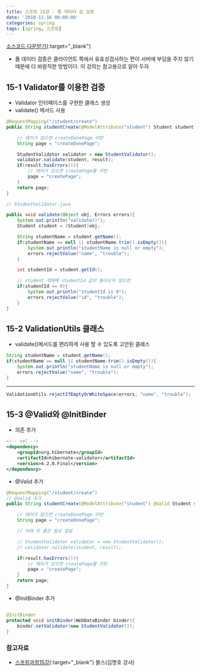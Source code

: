 ```yaml
---
title: 스프링 15강 - 폼 데이터 값 검증
date: '2018-11-16 00:00:00'
categories: spring
tags: [spring, 스프링]
---
```


[소스코드 다운받기](http://seouliotcenter.tistory.com/79?category=663840){:target="_blank"}

* 폼 데이터 검증은 클라이언트 쪽에서 유효성검사하는 편이 서버에 부담을 주지 않기 때문에 더 바람직한 방법이다. 이 강의는 참고용으로 알아 두자

## 15-1 Validator를 이용한 검증

* Validator 인터페이스를 구현한 클래스 생성
* validate() 메서드 사용

```java
@RequestMapping("/student/create")
public String studentCreate(@ModelAttribute("student") Student student, BindingResult result){

	// 에러가 없으면 createDonePage 리턴
	String page = "createDonePage";

	StudentValidator validator = new StudentValidator();
	validator.validate(student, result);
	if(result.hasErrors()){
		// 에러가 있으면 createPage를 리턴
		page = "createPage";
	}
	return page;
}
```

```java
// StudentValidator.java

public void validate(Object obj, Errors errors){
	System.out.println("validate()");
	Student student = (Student)obj;

	String studentName = student.getName();
	if(studentName == null || studentName.trim().isEmpty()){
		System.out.println("studentName is null or empty");
		errors.rejectValue("name", "trouble");
	}

	int studentId = student.getId();

	// student 객체에 studentId 값이 들어오지 않으면
	if(studentId == 0){
		System.out.println("studentId is 0");
		errors.rejectValue("id", "trouble");
	}
}
```

## 15-2 ValidationUtils 클래스

* validate()메서드를 편리하게 사용 할 수 있도록 고안된 클래스

```java
String studentName = student.getName();
if(studentName == null || studentName.trim().isEmpty()){
	System.out.println("studentName is null or empty");
	errors.rejectValue("name", "trouble");
}
```

---

```java
ValidationUtils.rejectIfEmptyOrWhiteSpace(errors, "name", "trouble");
```

## 15-3 @Valid와 @InitBinder

* 의존 추가

```xml
<!-- xml -->
<dependency>
	<groupId>org.hibernate</groupId>
	<artifactId>hibernate-validator</artifactId>
	<version>4.2.0.Final</version>
</dependency>
```

* @Valid 추가

```java
@RequestMapping("/student/create")
// @Valid 추가
public String studentCreate(@ModelAttribute("student") @Valid Student student, BindingResult result){

	// 에러가 없으면 createDonePage 리턴
	String page = "createDonePage";

	// 아래 두 줄은 필요 없음

	// StudentValidator validator = new StudentValidator();
	// validator.validate(student, result);

	if(result.hasErrors()){
		// 에러가 있으면 createPage를 리턴
		page = "createPage";
	}
	return page;
}
```

* @InitBinder 추가 

```java

@InitBinder
protected void initBinder(WebDataBinder binder){
	binder.setValidator(new StudentValidator());
}

```

### 참고자료

* [스프링과정15강](http://seouliotcenter.tistory.com/79?category=663840){:target="_blank"} 블스(김명호 강사)
